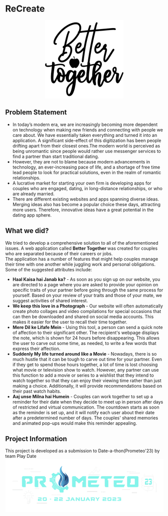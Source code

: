# ReCreate
<div class="logo" style="text-align:center;">
<img src="img/logo.svg" width="250px">
</div>

## Problem Statement
<ul>
<li>
In today’s modern era, we are increasingly becoming more dependent on technology when making new friends and connecting with people we care about. We have essentially taken everything and turned it into an application. A significant side-effect of this digitization has been people drifting apart from their closest ones.The modern world is perceived as being unromantic since people would rather use messenger services to find a partner than start traditional dating.
</li>
<li>
However, they are not to blame because modern advancements in technology, an ever-increasing pace of life, and a shortage of free time lead people to look for practical solutions, even in the realm of romantic relationships.
</li>
<li>
A lucrative market for starting your own firm is developing apps for couples who are engaged, dating, in long-distance relationships, or who are already married.
</li>
<li>
There are different existing websites and apps spanning diverse ideas. Merging ideas also has become a popular choice these days, attracting more users. Therefore, innovative ideas have a great potential in the dating app sphere.
</li>
</ul>

## What we did?
We tried to develop a comprehensive solution to all of the aforementioned issues. A web application called <strong>Better Together</strong> was created for couples who are separated because of their careers or jobs.<br/>
The application has a number of features that might help couples manage their time with one another while juggling work and personal obligations. Some of the suggested attributes include:
<ul>
<li>
<b>Haal Kaisa hai Janab ka?</b> - As soon as you sign up on our website, you are directed to a page where you are asked to provide your opinion on specific traits of your partner before going through the same process for yourself. Based on your review of your traits and those of your mate, we suggest activities of shared interest.
</li>
<li>
<b>We keep this love in a Photograph</b> - Our website will often automatically create photo collages and video compilations for special occasions that can then be downloaded and shared on social media accounts. This makes it easier for the user to recall their time together.
</li>
<li>
<b>Mere Dil ke Lifafe Mein</b> - Using this tool, a person can send a quick note of affection to their significant other. The recipient's webpage displays the note, which is shown for 24 hours before disappearing. This allows the user to carve out some time, as needed, to write a few words that express their affection.
</li>
<li>
<b>Suddenly My life turned around like a Movie</b> - Nowadays, there is so much hustle that it can be tough to carve out time for your partner. Even if they get to spend those hours together, a lot of time is lost choosing what movie or television show to watch. However, any partner can use this function to add a movie or series to a wishlist that they intend to watch together so that they can enjoy their viewing time rather than just making a choice. Additionally, it will provide recommendations based on their past watch habits.
</li>
<li>
<b>Aaj unse Milna hai Humein</b> - Couples can work together to set up a reminder for their date when they decide to meet up in person after days of restricted and virtual communication. The countdown starts as soon as the reminder is set up, and it will notify each user about their date after a predetermined number of days. The couples' shared memories and animated pop-ups would make this reminder appealing.
</li>
</ul>

## Project Information
This project is developed as a submission to Date-a-thon(Prometeo'23) by team Play Date
<img src="img/prometeo.png">
